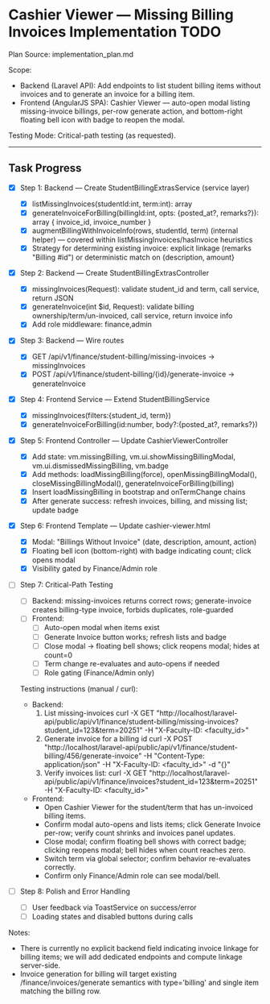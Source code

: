 # Cashier Viewer — Missing Billing Invoices Implementation TODO

Plan Source: implementation_plan.md

Scope:
- Backend (Laravel API): Add endpoints to list student billing items without invoices and to generate an invoice for a billing item.
- Frontend (AngularJS SPA): Cashier Viewer — auto-open modal listing missing-invoice billings, per-row generate action, and bottom-right floating bell icon with badge to reopen the modal.

Testing Mode: Critical-path testing (as requested).

---

## Task Progress

- [x] Step 1: Backend — Create StudentBillingExtrasService (service layer)
  - [x] listMissingInvoices(studentId:int, term:int): array
  - [x] generateInvoiceForBilling(billingId:int, opts: {posted_at?, remarks?}): array { invoice_id, invoice_number }
  - [x] augmentBillingWithInvoiceInfo(rows, studentId, term) (internal helper) — covered within listMissingInvoices/hasInvoice heuristics
  - [x] Strategy for determining existing invoice: explicit linkage (remarks "Billing #id") or deterministic match on {description, amount}

- [x] Step 2: Backend — Create StudentBillingExtrasController
  - [x] missingInvoices(Request): validate student_id and term, call service, return JSON
  - [x] generateInvoice(int $id, Request): validate billing ownership/term/un-invoiced, call service, return invoice info
  - [x] Add role middleware: finance,admin

- [x] Step 3: Backend — Wire routes
  - [x] GET /api/v1/finance/student-billing/missing-invoices → missingInvoices
  - [x] POST /api/v1/finance/student-billing/{id}/generate-invoice → generateInvoice

- [x] Step 4: Frontend Service — Extend StudentBillingService
  - [x] missingInvoices(filters:{student_id, term})
  - [x] generateInvoiceForBilling(id:number, body?:{posted_at?, remarks?})

- [x] Step 5: Frontend Controller — Update CashierViewerController
  - [x] Add state: vm.missingBilling, vm.ui.showMissingBillingModal, vm.ui.dismissedMissingBilling, vm.badge
  - [x] Add methods: loadMissingBilling(force), openMissingBillingModal(), closeMissingBillingModal(), generateInvoiceForBilling(billing)
  - [x] Insert loadMissingBilling in bootstrap and onTermChange chains
  - [x] After generate success: refresh invoices, billing, and missing list; update badge

- [x] Step 6: Frontend Template — Update cashier-viewer.html
  - [x] Modal: "Billings Without Invoice" (date, description, amount, action)
  - [x] Floating bell icon (bottom-right) with badge indicating count; click opens modal
  - [x] Visibility gated by Finance/Admin role

- [ ] Step 7: Critical-Path Testing
  - [ ] Backend: missing-invoices returns correct rows; generate-invoice creates billing-type invoice, forbids duplicates, role-guarded
  - [ ] Frontend:
    - [ ] Auto-open modal when items exist
    - [ ] Generate Invoice button works; refresh lists and badge
    - [ ] Close modal → floating bell shows; click reopens modal; hides at count=0
    - [ ] Term change re-evaluates and auto-opens if needed
    - [ ] Role gating (Finance/Admin only)

  Testing instructions (manual / curl):
  - Backend:
    1) List missing-invoices
       curl -X GET "http://localhost/laravel-api/public/api/v1/finance/student-billing/missing-invoices?student_id=123&amp;term=20251" -H "X-Faculty-ID: <faculty_id>"
    2) Generate invoice for a billing id
       curl -X POST "http://localhost/laravel-api/public/api/v1/finance/student-billing/456/generate-invoice" -H "Content-Type: application/json" -H "X-Faculty-ID: <faculty_id>" -d "{}"
    3) Verify invoices list:
       curl -X GET "http://localhost/laravel-api/public/api/v1/finance/invoices?student_id=123&amp;term=20251" -H "X-Faculty-ID: <faculty_id>"
  - Frontend:
    - Open Cashier Viewer for the student/term that has un-invoiced billing items.
    - Confirm modal auto-opens and lists items; click Generate Invoice per-row; verify count shrinks and invoices panel updates.
    - Close modal; confirm floating bell shows with correct badge; clicking reopens modal; bell hides when count reaches zero.
    - Switch term via global selector; confirm behavior re-evaluates correctly.
    - Confirm only Finance/Admin role can see modal/bell.

- [ ] Step 8: Polish and Error Handling
  - [ ] User feedback via ToastService on success/error
  - [ ] Loading states and disabled buttons during calls

Notes:
- There is currently no explicit backend field indicating invoice linkage for billing items; we will add dedicated endpoints and compute linkage server-side.
- Invoice generation for billing will target existing /finance/invoices/generate semantics with type='billing' and single item matching the billing row.
